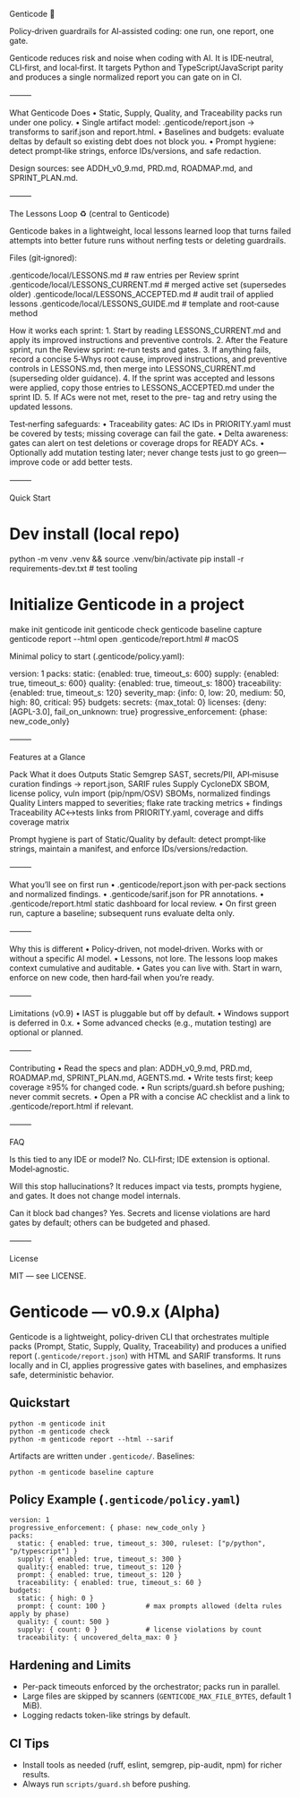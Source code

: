 Genticode 🧬

Policy‑driven guardrails for AI‑assisted coding: one run, one report, one gate.

Genticode reduces risk and noise when coding with AI. It is IDE‑neutral, CLI‑first, and local‑first. It targets Python and TypeScript/JavaScript parity and produces a single normalized report you can gate on in CI.

⸻

What Genticode Does
	•	Static, Supply, Quality, and Traceability packs run under one policy.
	•	Single artifact model: .genticode/report.json → transforms to sarif.json and report.html.
	•	Baselines and budgets: evaluate deltas by default so existing debt does not block you.
	•	Prompt hygiene: detect prompt‑like strings, enforce IDs/versions, and safe redaction.

Design sources: see ADDH_v0_9.md, PRD.md, ROADMAP.md, and SPRINT_PLAN.md.

⸻

The Lessons Loop ♻️ (central to Genticode)

Genticode bakes in a lightweight, local lessons learned loop that turns failed attempts into better future runs without nerfing tests or deleting guardrails.

Files (git‑ignored):

.genticode/local/LESSONS.md           # raw entries per Review sprint
.genticode/local/LESSONS_CURRENT.md   # merged active set (supersedes older)
.genticode/local/LESSONS_ACCEPTED.md  # audit trail of applied lessons
.genticode/local/LESSONS_GUIDE.md     # template and root‑cause method

How it works each sprint:
	1.	Start by reading LESSONS_CURRENT.md and apply its improved instructions and preventive controls.
	2.	After the Feature sprint, run the Review sprint: re‑run tests and gates.
	3.	If anything fails, record a concise 5‑Whys root cause, improved instructions, and preventive controls in LESSONS.md, then merge into LESSONS_CURRENT.md (superseding older guidance).
	4.	If the sprint was accepted and lessons were applied, copy those entries to LESSONS_ACCEPTED.md under the sprint ID.
	5.	If ACs were not met, reset to the pre-<sprint> tag and retry using the updated lessons.

Test‑nerfing safeguards:
	•	Traceability gates: AC IDs in PRIORITY.yaml must be covered by tests; missing coverage can fail the gate.
	•	Delta awareness: gates can alert on test deletions or coverage drops for READY ACs.
	•	Optionally add mutation testing later; never change tests just to go green—improve code or add better tests.

⸻

Quick Start

# Dev install (local repo)
python -m venv .venv && source .venv/bin/activate
pip install -r requirements-dev.txt  # test tooling
# Initialize Genticode in a project
make init
genticode init
genticode check
genticode baseline capture
genticode report --html
open .genticode/report.html  # macOS

Minimal policy to start (.genticode/policy.yaml):

version: 1
packs:
  static: {enabled: true, timeout_s: 600}
  supply: {enabled: true, timeout_s: 600}
  quality: {enabled: true, timeout_s: 1800}
  traceability: {enabled: true, timeout_s: 120}
severity_map: {info: 0, low: 20, medium: 50, high: 80, critical: 95}
budgets:
  secrets: {max_total: 0}
  licenses: {deny: [AGPL-3.0], fail_on_unknown: true}
progressive_enforcement: {phase: new_code_only}


⸻

Features at a Glance

Pack	What it does	Outputs
Static	Semgrep SAST, secrets/PII, API‑misuse curation	findings → report.json, SARIF rules
Supply	CycloneDX SBOM, license policy, vuln import (pip/npm/OSV)	SBOMs, normalized findings
Quality	Linters mapped to severities; flake rate tracking	metrics + findings
Traceability	AC↔tests links from PRIORITY.yaml, coverage and diffs	coverage matrix

Prompt hygiene is part of Static/Quality by default: detect prompt‑like strings, maintain a manifest, and enforce IDs/versions/redaction.

⸻

What you’ll see on first run
	•	.genticode/report.json with per‑pack sections and normalized findings.
	•	.genticode/sarif.json for PR annotations.
	•	.genticode/report.html static dashboard for local review.
	•	On first green run, capture a baseline; subsequent runs evaluate delta only.

⸻

Why this is different
	•	Policy‑driven, not model‑driven. Works with or without a specific AI model.
	•	Lessons, not lore. The lessons loop makes context cumulative and auditable.
	•	Gates you can live with. Start in warn, enforce on new code, then hard‑fail when you’re ready.

⸻

Limitations (v0.9)
	•	IAST is pluggable but off by default.
	•	Windows support is deferred in 0.x.
	•	Some advanced checks (e.g., mutation testing) are optional or planned.

⸻

Contributing
	•	Read the specs and plan: ADDH_v0_9.md, PRD.md, ROADMAP.md, SPRINT_PLAN.md, AGENTS.md.
	•	Write tests first; keep coverage ≥95% for changed code.
	•	Run scripts/guard.sh before pushing; never commit secrets.
	•	Open a PR with a concise AC checklist and a link to .genticode/report.html if relevant.

⸻

FAQ

Is this tied to any IDE or model?
No. CLI‑first; IDE extension is optional. Model‑agnostic.

Will this stop hallucinations?
It reduces impact via tests, prompts hygiene, and gates. It does not change model internals.

Can it block bad changes?
Yes. Secrets and license violations are hard gates by default; others can be budgeted and phased.

⸻

License

MIT — see LICENSE.
# Genticode — v0.9.x (Alpha)

Genticode is a lightweight, policy-driven CLI that orchestrates multiple packs (Prompt, Static, Supply, Quality, Traceability) and produces a unified report (`.genticode/report.json`) with HTML and SARIF transforms. It runs locally and in CI, applies progressive gates with baselines, and emphasizes safe, deterministic behavior.

## Quickstart

```
python -m genticode init
python -m genticode check
python -m genticode report --html --sarif
```

Artifacts are written under `.genticode/`. Baselines:

```
python -m genticode baseline capture
```

## Policy Example (`.genticode/policy.yaml`)

```
version: 1
progressive_enforcement: { phase: new_code_only }
packs:
  static: { enabled: true, timeout_s: 300, ruleset: ["p/python", "p/typescript"] }
  supply: { enabled: true, timeout_s: 300 }
  quality:{ enabled: true, timeout_s: 120 }
  prompt: { enabled: true, timeout_s: 120 }
  traceability: { enabled: true, timeout_s: 60 }
budgets:
  static: { high: 0 }
  prompt: { count: 100 }          # max prompts allowed (delta rules apply by phase)
  quality: { count: 500 }
  supply: { count: 0 }            # license violations by count
  traceability: { uncovered_delta_max: 0 }
```

## Hardening and Limits

- Per-pack timeouts enforced by the orchestrator; packs run in parallel.
- Large files are skipped by scanners (`GENTICODE_MAX_FILE_BYTES`, default 1 MiB).
- Logging redacts token-like strings by default.

## CI Tips

- Install tools as needed (ruff, eslint, semgrep, pip-audit, npm) for richer results.
- Always run `scripts/guard.sh` before pushing.

